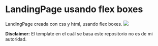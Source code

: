 <h1>LandingPage usando flex boxes</h1>
<p>LandingPage creada con css y html, usando flex boxes.
<img src="https://i.imgur.com/FuFt3AT.png"></img>


**Disclaimer:** El template en el cuál se basa este repositorio no es de mi autoridad.
